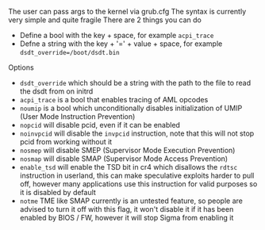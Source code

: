 The user can pass args to the kernel via grub.cfg
The syntax is currently very simple and quite fragile
There are 2 things you can do
- Define a bool with the key + space, for example `acpi_trace `
- Defne a string with the key + '=' + value + space, for example `dsdt_override=/boot/dsdt.bin`

Options
- `dsdt_override` which should be a string with the path to the file to read the dsdt from on initrd
- `acpi_trace` is a bool that enables tracing of AML opcodes
- `noumip` is a bool which unconditionally disables initialization of UMIP (User Mode Instruction Prevention)
- `nopcid` will disable pcid, even if it can be enabled
- `noinvpcid` will disable the `invpcid` instruction, note that this will not stop pcid from working without it
- `nosmep` will disable SMEP (Supervisor Mode Execution Prevention)
- `nosmap` will disable SMAP (Supervisor Mode Access Prevention)
- `enable_tsd` will enable the TSD bit in cr4 which disallows the `rdtsc` instruction in userland, this can make speculative exploits harder to pull off, however many applications use this instruction for valid purposes so it is disabled by default
- `notme` TME like SMAP currently is an untested feature, so people are advised to turn it off with this flag, it won't disable it if it has been enabled by BIOS / FW, however it will stop Sigma from enabling it